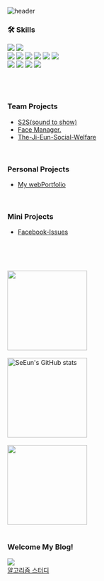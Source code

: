 ![header](https://capsule-render.vercel.app/api?type=venom&height=200&text=SeEun's%20GitHub&fontSize=70&color=0:7fdbca,100:c792ea&stroke=c792ea)

### 🛠 Skills
<div>
<img src="https://img.shields.io/badge/python-3776AB?style=for-the-badge&logo=python&logoColor=white">
<img src="https://img.shields.io/badge/django-092E20?style=for-the-badge&logo=django&logoColor=white">
</div>
<div>
<img src="https://img.shields.io/badge/html5-E34F26?style=for-the-badge&logo=html5&logoColor=white">
<img src="https://img.shields.io/badge/css3-1572B6?style=for-the-badge&logo=css3&logoColor=white">
<img src="https://img.shields.io/badge/sass-CC6699?style=for-the-badge&logo=sass&logoColor=white">
<img src="https://img.shields.io/badge/javascript-F7DF1E?style=for-the-badge&logo=javascript&logoColor=white">
<img src="https://img.shields.io/badge/typescript-3178C6?style=for-the-badge&logo=typescript&logoColor=white">
<img src="https://img.shields.io/badge/react-61DAFB?style=for-the-badge&logo=react&logoColor=black">
</div>
<div>
<img src="https://img.shields.io/badge/git-F05032?style=for-the-badge&logo=git&logoColor=white">
<img src="https://img.shields.io/badge/github-181717?style=for-the-badge&logo=github&logoColor=white">
<img src="https://img.shields.io/badge/notion-000000?style=for-the-badge&logo=notion&logoColor=white">
<img src="https://img.shields.io/badge/figma-FF4785?style=for-the-badge&logo=figma&logoColor=white">
</div>
<br><br><br>

### Team Projects
- [S2S(sound to show)](https://github.com/6-Sense-AI/KDT-SoundToShow)
- [Face Manager.](https://github.com/se-eun-park/faceManager)
- [The-Ji-Eun-Social-Welfare](https://github.com/The-Ji-Eun-Social-Welfare)
<br>

### Personal Projects
- [My webPortfolio](https://github.com/se-eun-park/webPortfolio)
<br>

### Mini Projects
- [Facebook-Issues](https://github.com/se-eun-park/facebook-Issues)
  
<br><br><br>


<img align="center" style="height:180px" src="https://github-readme-stats.vercel.app/api/top-langs/?username=se-eun-park&layout=compact&theme=nightowl&hide_border=true" />
<br><br>

<img align="center" style="height:180px" src="https://github-readme-stats.vercel.app/api?username=se-eun-park&show_icons=true&include_all_commits=true&theme=nightowl&hide_border=true" alt="SeEun's GitHub stats" />
<br><br>

<img align="center" style="height:180px" src="http://mazassumnida.wtf/api/v2/generate_badge?boj=krap4" />
<br><br>


### Welcome My Blog!
<a href="https://codingchick.tistory.com/"><img src="https://img.shields.io/badge/tistory-E74C3C?style=flat-square&logo=tistory&logoColor=white"/></a>
<br>
[알고리즘 스터디](https://github.com/6-Sense-AI/AIVLE-AlgorithmStudy)
